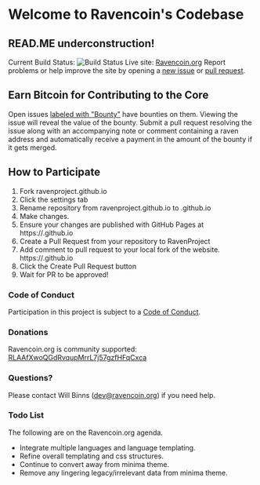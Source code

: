 # Welcome to Ravencoin's Codebase
## READ.ME underconstruction!
Current Build Status: ![Build Status](https://travis-ci.org/RavenProject/Ravencoin.svg?branch=master)
Live site: [Ravencoin.org](https://ravencoin.org)
Report problems or help improve the site by opening a [new issue](https://github.com/RavenProject/ravenproject.github.io.org/issues/new) or [pull request](https://github.com/RavenProject/ravenproject.github.io.org/compare).

## Earn Bitcoin for Contributing to the Core
Open issues [labeled with "Bounty"](https://github.com/RavenProject/ravenproject.github.io/labels/Bounty)
have bounties on them. Viewing the issue will reveal the value of the bounty.
Submit a pull request resolving the issue along with an accompanying note or
comment containing a raven address and automatically receive a payment in the
amount of the bounty if it gets merged.

## How to Participate
1. Fork ravenproject.github.io
2. Click the settings tab
3. Rename repository from ravenproject.github.io to <username>.github.io
4. Make changes.
5. Ensure your changes are published with GitHub Pages at https://<username>.github.io
6. Create a Pull Request from your repository to RavenProject
7. Add comment to pull request to your local fork of the website. https://<username>.github.io
8. Click the Create Pull Request button
9. Wait for PR to be approved!

### Code of Conduct
Participation in this project is subject to a [Code of Conduct](https://github.com/RavenProject/ravenproject.github.io.org/blob/master/CODE_OF_CONDUCT.md).

### Donations
Ravencoin.org is community supported: [RLAAfXwoQGdRvqupMrrL7j57gzfHFqCxca](raven:RLAAfXwoQGdRvqupMrrL7j57gzfHFqCxca)

### Questions?
Please contact Will Binns ([dev@ravencoin.org](mailto:dev@ravencoin.org)) if you need help.

### Todo List
The following are on the Ravencoin.org agenda.
+ Integrate multiple languages and language templating.
+ Refine overall templating and css structures.
+ Continue to convert away from minima theme.
+ Remove any lingering legacy/irrelevant data from minima theme.
